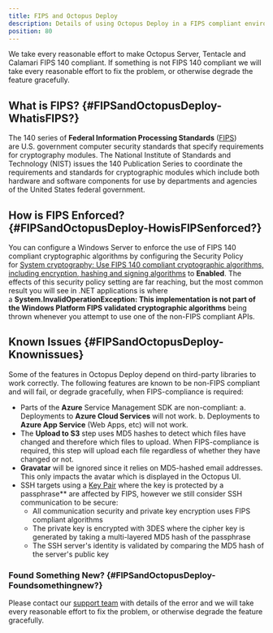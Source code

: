 ```yaml
---
title: FIPS and Octopus Deploy
description: Details of using Octopus Deploy in a FIPS compliant environment.
position: 80
---
```


We take every reasonable effort to make Octopus Server, Tentacle and Calamari FIPS 140 compliant. If something is not FIPS 140 compliant we will take every reasonable effort to fix the problem, or otherwise degrade the feature gracefully.

## What is FIPS? {#FIPSandOctopusDeploy-WhatisFIPS?}

The 140 series of **Federal Information Processing Standards** ([FIPS](https://en.wikipedia.org/wiki/Federal_Information_Processing_Standard "Federal Information Processing Standard")) are U.S. government computer security standards that specify requirements for cryptography modules. The National Institute of Standards and Technology (NIST) issues the 140 Publication Series to coordinate the requirements and standards for cryptographic modules which include both hardware and software components for use by departments and agencies of the United States federal government.

## How is FIPS Enforced? {#FIPSandOctopusDeploy-HowisFIPSenforced?}

You can configure a Windows Server to enforce the use of FIPS 140 compliant cryptographic algorithms by configuring the Security Policy for [System cryptography: Use FIPS 140 compliant cryptographic algorithms, including encryption, hashing and signing algorithms](https://technet.microsoft.com/en-us/library/jj852197.aspx) to **Enabled**. The effects of this security policy setting are far reaching, but the most common result you will see in .NET applications is where a **System.InvalidOperationException: This implementation is not part of the Windows Platform FIPS validated cryptographic algorithms** being thrown whenever you attempt to use one of the non-FIPS compliant APIs.

## Known Issues {#FIPSandOctopusDeploy-Knownissues}

Some of the features in Octopus Deploy depend on third-party libraries to work correctly. The following features are known to be non-FIPS compliant and will fail, or degrade gracefully, when FIPS-compliance is required:

- Parts of the **Azure** Service Management SDK are non-compliant:
  a. Deployments to **Azure Cloud Services** will not work.
  b. Deployments to **Azure App Service** (Web Apps, etc) will not work.
- The **Upload to S3** step uses MD5 hashes to detect which files have changed and therefore which files to upload. When FIPS-compliance is required, this step will upload each file regardless of whether they have changed or not.
- **Gravatar** will be ignored since it relies on MD5-hashed email addresses. This only impacts the avatar which is displayed in the Octopus UI.
- SSH targets using a [Key Pair](/docs/infrastructure/deployment-targets/linux/ssh-key-pair.md) where the key is protected by a passphrase** are affected by FIPS, however we still consider SSH communication to be secure:
  - All communication security and private key encryption uses FIPS compliant algorithms
  - The private key is encrypted with 3DES where the cipher key is generated by taking a multi-layered MD5 hash of the passphrase
  - The SSH server's identity is validated by comparing the MD5 hash of the server's public key

### Found Something New? {#FIPSandOctopusDeploy-Foundsomethingnew?}

Please contact our [support team](https://octopus.com/support) with details of the error and we will take every reasonable effort to fix the problem, or otherwise degrade the feature gracefully.
